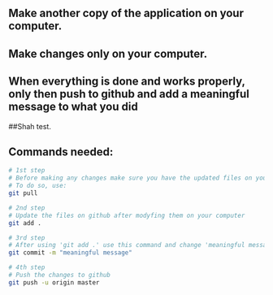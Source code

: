 ## Make another copy of the application on your computer.
## Make changes only on your computer.
## When everything is done and works properly, only then push to github and add a meaningful message to what you did
##Shah test.


## Commands needed:

``` bash
# 1st step
# Before making any changes make sure you have the updated files on your computer
# To do so, use:
git pull

# 2nd step
# Update the files on github after modyfing them on your computer
git add .

# 3rd step
# After using 'git add .' use this command and change 'meaningful message' to a message that explains what you modified in the application
git commit -m "meaningful message"

# 4th step
# Push the changes to github
git push -u origin master
```

